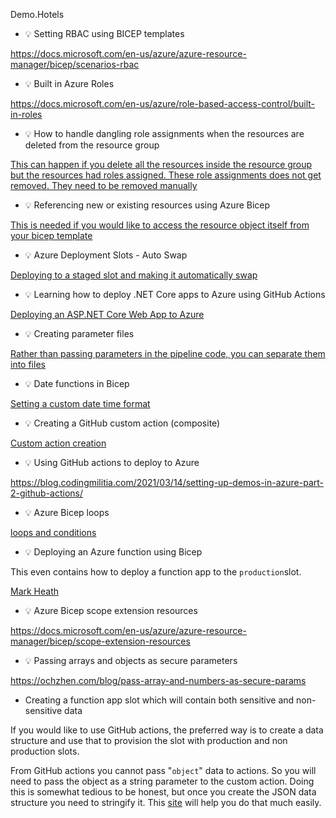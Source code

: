 Demo.Hotels

* :bulb: Setting RBAC using BICEP templates

https://docs.microsoft.com/en-us/azure/azure-resource-manager/bicep/scenarios-rbac

* :bulb: Built in Azure Roles

https://docs.microsoft.com/en-us/azure/role-based-access-control/built-in-roles

* :bulb: How to handle dangling role assignments when the resources are deleted from the resource group

[This can happen if you delete all the resources inside the resource group but the resources had roles assigned. These role assignments does not get removed. They need to be removed manually](https://stackoverflow.com/questions/61637124/azure-devops-pipeline-error-tenant-id-application-id-principal-id-and-scope)

* :bulb: Referencing new or existing resources using Azure Bicep

[This is needed if you would like to access the resource object itself from your bicep template](https://ochzhen.com/blog/reference-new-or-existing-resource-in-azure-bicep)

* :bulb: Azure Deployment Slots - Auto Swap

[Deploying to a staged slot and making it automatically swap](https://www.youtube.com/watch?v=RvK-VfzdzPE)

* :bulb: Learning how to deploy .NET Core apps to Azure using GitHub Actions

[Deploying an ASP.NET Core Web App to Azure](https://www.youtube.com/watch?v=cGvmbYE4HOY)


* :bulb: Creating parameter files

[Rather than passing parameters in the pipeline code, you can separate them into files](https://docs.microsoft.com/en-us/azure/azure-resource-manager/templates/parameter-files)

* :bulb: Date functions in Bicep

[Setting a custom date time format](https://docs.microsoft.com/en-us/azure/azure-resource-manager/bicep/bicep-functions-date)

* :bulb: Creating a GitHub custom action (composite)

[Custom action creation](https://docs.github.com/en/actions/creating-actions/creating-a-composite-action)

* :bulb: Using GitHub actions to deploy to Azure

https://blog.codingmilitia.com/2021/03/14/setting-up-demos-in-azure-part-2-github-actions/

* :bulb: Azure Bicep loops

[loops and conditions](https://docs.microsoft.com/en-us/azure/azure-resource-manager/bicep/loops)

* :bulb: Deploying an Azure function using Bicep

This even contains how to deploy a function app to the `production`slot.

[Mark Heath](https://markheath.net/post/azure-functions-bicep)

* :bulb: Azure Bicep scope extension resources

https://docs.microsoft.com/en-us/azure/azure-resource-manager/bicep/scope-extension-resources

* :bulb: Passing arrays and objects as secure parameters

https://ochzhen.com/blog/pass-array-and-numbers-as-secure-params

* Creating a function app slot which will contain both sensitive and non-sensitive data

If you would like to use GitHub actions, the preferred way is to create a data structure and use that to provision the slot with production and non production slots.

From GitHub actions you cannot pass "`object`" data to actions. So you will need to pass the object as a string parameter to the custom action. Doing this is somewhat tedious to be honest, but once you create the JSON data structure you need to stringify it. This [site](https://onlinetexttools.com/json-stringify-text) will help you do that much easily.




